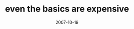---
layout: base.njk
title : 'even the basics are expensive' 
view_title : 'even the basics are expensive' 
year : '2007' 
date : '2007-10-19' 
img_file : '/drawing/eventhebasicsareexpensive.png' 
html_file : 'eventhebasicsareexpensive' 
next_html : 'theydontknowwhatiwant.html' 
year_order : '213' 
permalink : "title/{{html_file}}.html"
---